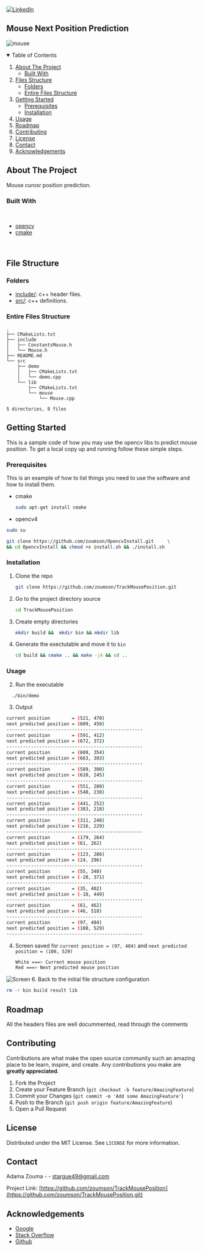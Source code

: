 [![LinkedIn][linkedin-shield]][linkedin-url]
<!--
[![Contributors][contributors-shield]][contributors-url]
[![Forks][forks-shield]][forks-url]
[![Stargazers][stars-shield]][stars-url]
[![Issues][issues-shield]][issues-url]
[![MIT License][license-shield]][license-url]
[![LinkedIn][linkedin-shield]][linkedin-url]


[![Github][github-shield]][github.com/zoumson?tab=repositories]
[![Stack Overflow][stackoverflow-shield]][stackoverflow.com/users/11175375/adam]
[![Leetcode][leetcode-shield]][eetcode.com/Hard_Code/]
-->
## Mouse Next Position Prediction 
![mouse](https://user-images.githubusercontent.com/38358621/122943458-9fde1e80-d3a9-11eb-8de8-6e91af8ae3fe.png)
<!-- TABLE OF CONTENTS -->
<details open="open">
  <summary>Table of Contents</summary>
  <ol>
    <li>
      <a href="#about-the-project">About The Project</a>
      <ul>
        <li><a href="#built-with">Built With</a></li>
      </ul>
    </li>
    <li>
      <a href="#file-structure">Files Structure</a>
      <ul>
        <li><a href="#folders">Folders</a></li>
        <li><a href="#entire-files-structure">Entire Files Structure</a></li>
      </ul>
    </li>
    <li>
      <a href="#getting-started">Getting Started</a>
      <ul>
        <li><a href="#prerequisites">Prerequisites</a></li>
        <li><a href="#installation">Installation</a></li>
      </ul>
    </li>
    <li><a href="#usage">Usage</a></li>
    <li><a href="#roadmap">Roadmap</a></li>
    <li><a href="#contributing">Contributing</a></li>
    <li><a href="#license">License</a></li>
    <li><a href="#contact">Contact</a></li>
    <li><a href="#acknowledgements">Acknowledgements</a></li>
  </ol>
</details>



<!-- ABOUT THE PROJECT -->
## About The Project
<!-- [![Product Name Screen Shot][product-screenshot]](https://example.com) -->
Mouse curosr position prediction.
<!--Built with -->
### Built With

<br>

* [opencv](https://opencv.org/)
* [cmake](https://cmake.org/)

<br>

## File Structure

### Folders

* [include/](include/): c++ header files.
* [src/](src/): c++ definitions.


### Entire Files Structure 

```
.
├── CMakeLists.txt
├── include
│   ├── ConstantsMouse.h
│   └── Mouse.h
├── README.md
└── src
    ├── demo
    │   ├── CMakeLists.txt
    │   └── demo.cpp
    └── lib
        ├── CMakeLists.txt
        └── mouse
            └── Mouse.cpp

5 directories, 8 files
```


<!-- GETTING STARTED -->
## Getting Started

This is a sample code of how you may use  the opencv libs to predict mouse position.
To get a local copy up and running follow these simple steps.

### Prerequisites

This is an example of how to list things you need to use the software and how to install them.
* cmake
  ```sh
  sudo apt-get install cmake
  ```

 * opencv4
 ```sh
 sudo su
 ```
 ```sh
git clone https://github.com/zoumson/OpencvInstall.git     \
&& cd OpencvInstall && chmod +x install.sh && ./install.sh
 ```
### Installation

1. Clone the repo
   ```sh
   git clone https://github.com/zoumson/TrackMousePosition.git
   ```
2. Go to the project directory source
   ```sh
   cd TrackMousePosition
   ```
3. Create empty directories 
   ```sh
   mkdir build &&  mkdir bin && mkdir lib
   ```
5. Generate the exectutable and move it to `bin`
   ```sh
   cd build && cmake .. && make -j4 && cd ..
   ```

<!-- USAGE EXAMPLES -->
### Usage

2. Run the executable 
 ```sh
   ./bin/demo 
```
3. Output
```sh
current position        = (521, 470)
next predicted position = (609, 450)
--------------------------------------------------
current position        = (591, 412)
next predicted position = (672, 372)
--------------------------------------------------
current position        = (609, 354)
next predicted position = (663, 303)
--------------------------------------------------
current position        = (589, 300)
next predicted position = (610, 245)
--------------------------------------------------
current position        = (551, 280)
next predicted position = (540, 238)
--------------------------------------------------
current position        = (441, 252)
next predicted position = (383, 218)
--------------------------------------------------
current position        = (311, 248)
next predicted position = (216, 229)
--------------------------------------------------
current position        = (179, 264)
next predicted position = (61, 262)
--------------------------------------------------
current position        = (123, 286)
next predicted position = (24, 296)
--------------------------------------------------
current position        = (55, 340)
next predicted position = (-28, 371)
--------------------------------------------------
current position        = (35, 402)
next predicted position = (-18, 449)
--------------------------------------------------
current position        = (61, 462)
next predicted position = (46, 518)
--------------------------------------------------
current position        = (97, 484)
next predicted position = (108, 529)
--------------------------------------------------
```
4. Screen saved for `current position = (97, 484)` and `next predicted position = (108, 529)`
   ```sh
   White ===> Current mouse position
   Red ===> Next predicted mouse position
   ```

![Screen](https://user-images.githubusercontent.com/38358621/122940820-65738200-d3a7-11eb-85bf-a4184efcb06d.png)
6. Back to the initial file structure configuration
   ```sh
   rm -r bin build result lib 
   ```
<!-- ROADMAP -->
## Roadmap

All the headers files are well docummented, read through the comments

<!-- CONTRIBUTING -->
## Contributing

Contributions are what make the open source community such an amazing place to be learn, inspire, and create. Any contributions you make are **greatly appreciated**.

1. Fork the Project
2. Create your Feature Branch (`git checkout -b feature/AmazingFeature`)
3. Commit your Changes (`git commit -m 'Add some AmazingFeature'`)
4. Push to the Branch (`git push origin feature/AmazingFeature`)
5. Open a Pull Request



<!-- LICENSE -->
## License

Distributed under the MIT License. See `LICENSE` for more information.



<!-- CONTACT -->
## Contact

Adama Zouma - <!-- [@your_twitter](https://twitter.com/your_username) -->- stargue49@gmail.com

Project Link: [https://github.com/zoumson/TrackMousePosition](https://github.com/zoumson/TrackMousePosition.git)



<!-- ACKNOWLEDGEMENTS -->
## Acknowledgements
* [Google](https://www.google.com/)
* [Stack Overflow](https://stackoverflow.com/)
* [Github](https://github.com/)




<!-- MARKDOWN LINKS & IMAGES -->
<!-- https://www.markdownguide.org/basic-syntax/#reference-style-links -->

[contributors-shield]: https://img.shields.io/github/contributors/othneildrew/Best-README-Template.svg?style=for-the-badge
[contributors-url]: https://github.com/othneildrew/Best-README-Template/graphs/contributors
[forks-shield]: https://img.shields.io/github/forks/othneildrew/Best-README-Template.svg?style=for-the-badge
[forks-url]: https://github.com/othneildrew/Best-README-Template/network/members
[stars-shield]: https://img.shields.io/github/stars/othneildrew/Best-README-Template.svg?style=for-the-badge
[stars-url]: https://github.com/othneildrew/Best-README-Template/stargazers
[issues-shield]: https://img.shields.io/github/issues/othneildrew/Best-README-Template.svg?style=for-the-badge
[issues-url]: https://github.com/othneildrew/Best-README-Template/issues
[license-shield]: https://img.shields.io/github/license/othneildrew/Best-README-Template.svg?style=for-the-badge
[license-url]: https://github.com/othneildrew/Best-README-Template/blob/master/LICENSE.txt
[linkedin-shield]: https://img.shields.io/badge/-LinkedIn-black.svg?style=for-the-badge&logo=linkedin&colorB=555
[linkedin-url]: linkedin.com/in/adama-zouma-553bba13a
[product-screenshot]: images/screenshot.png

